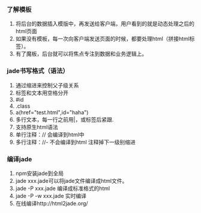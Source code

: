 ### 了解模板
1. 将后台的数据插入模版中，再发送给客户端，用户看到的就是动态处理之后的html页面
2. 如果没有模板，每一次向客户端发送页面的时候，都要处理html（拼接html标签）。
3. 有了魔板，后台就可以将焦点专注到数据和业务逻辑上。

### jade书写格式（语法）
1. 通过缩进来控制父子级关系
2. 标签和文本用空格分开
3. #id
4. .class
5. a(href="test.html",id="haha")
6. 多行文本，每一行之前用|，或标签后紧跟.
7. 支持原生html语法
8. 单行注释：// 会编译到html中
9. 多行注释：//-  不会编译到html 注释掉下一级别缩进


### 编译jade
1. npm安装jade到全局
2. jade xxx.jade可以将jade文件编译成html文件。
3. jade -P xxx.jade 编译成标准格式的html
4. jade -P -w xxx.jade 实时编译
5. 在线编译http://html2jade.org/
